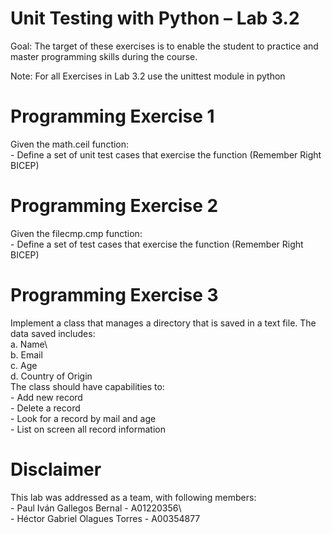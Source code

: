 # Unit Testing with Python – Lab 3.2
Goal: The target of these exercises is to enable the student to practice and master programming skills during the course.

Note: For all Exercises in Lab 3.2 use the unittest module in python

# Programming Exercise 1
Given the math.ceil function:\
	- Define a set of unit test cases that exercise the function (Remember Right BICEP)

# Programming Exercise 2
Given the filecmp.cmp function:\
	- Define a set of test cases that exercise the function (Remember Right BICEP)

# Programming Exercise 3
Implement a class that manages a directory that is saved in a text file. The data saved includes:\
	a. Name\	
	b. Email\
	c. Age\
	d. Country of Origin\
The class should have capabilities to:\
	- Add new record\
	- Delete a record\
	- Look for a record by mail and age\
	- List on screen all record information
	
# Disclaimer
This lab was addressed as a team, with following members:\
	- Paul Iván Gallegos Bernal     - A01220356\	
	- Héctor Gabriel Olagues Torres	- A00354877
